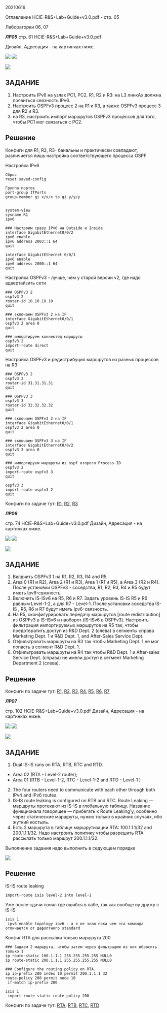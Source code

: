 20210616

Оглавление HCIE-R&S+Lab+Guide+v3.0.pdf - стр. 05

Лабораторки 06, 07

___ЛР05___
стр. 61 HCIE-R&S+Lab+Guide+v3.0.pdf

Дизайн, Адресация - на картинках ниже.

![](pictures/01.jpg)
![](pictures/02.jpg)

![](pictures/03.jpg)

## ЗАДАНИЕ ##
1. Настроить IPv6 на узлах PC1, PC2, R1, R2 и R3: на L3 линкАх должна появиться связность IPv6. 
2. Настроить OSPFv3 процесс 2 на R1 и R3, а также OSPFv3 процесс 3 для R2 и R3. 
3. на R3, настроить импорт маршрутов OSPFv3 процессов для того, чтобы PC1 мог связаться с PC2. 

## Решение ##

Конфиги для R1, R2, R3- банальны и практически совпадают, различиется лишь настройка соответствующего процесса OSPF

Настройка IPv6

```
Сброс
reset saved-config

Группа портов
port-group ITPorts
group-member gi x/x/x to gi y/y/y


system-view 
sysname R1
ipv6
 
### Настроим сразу IPv6 на Outside и Inside
interface GigabitEthernet0/0/2
ipv6 enable
ipv6 address 2003::1 64
quit

interface GigabitEthernet 0/0/1
ipv6 enable
ipv6 address 2000::1 64 
quit
```

Настройка OSPFv3 - лучше, чем у старой версии v2, где надо адвертайзить сети

```
### OSPFv3 2
ospfv3 2
router-id 10.10.10.10
quit

### включаем OSPFv3 2 на IF
interface GigabitEthernet0/0/1
ospfv3 2 area 0
quit

### импортируем коннектед маршруты
ospfv3 2
import-route direct
quit
```

Настройка OSPFv3 и редистрибуция маршрутов из разных процессов на R3
```
### OSPFv3 2
ospfv3 2
router-id 31.31.31.31
quit

### OSPFv3 3
ospfv3 3
router-id 32.32.32.32
quit

### включаем OSPFv3 2 на IF
interface GigabitEthernet0/0/1
ospfv3 2 area 0
quit

### включаем OSPFv3 3 на IF
interface GigabitEthernet0/0/2
ospfv3 3 area 0
quit

### импортируем маршруты из ospf второго Process-ID
ospfv3 2
import-route ospfv3 3
quit

ospfv3 3
import-route ospfv3 2
quit
```
Конфиги по задаче тут: [R1](config/L5/R1.txt), [R2](config/L5/R2.txt), [R3](config/L5/R3.txt)



___ЛР06___

стр. 74 HCIE-R&S+Lab+Guide+v3.0.pdf
Дизайн, Адресация - на картинках ниже.

![](pictures/04.jpg)
![](pictures/06.jpg)

![](pictures/05.jpg)


## ЗАДАНИЕ ##
1. Вклдчить OSPFv3 1 на R1, R2, R3, R4 and R5. 
2. Area 0 (R1 и R2), Area 2 (R1 и R3), Area 1 (R1 и R5), а  Area 3 (R2 и R4). После установки OSPFv3 - соседства,  R1, R2, R3, R4 и R5 будут иметь Ipv6-связность. 
3. Включить IS-ISv6 на R5, R6 и R7. Задать уровень IS-IS R5 и R6 равным Level-1-2, а для R7 - Level-1. После установки соседства IS-IS , R5, R6 и R7 будут иметь Ipv6-связность. 
4. На R5, сконфигурировать передачу маршрутов [route redistribution] из OSPFv3 в IS-ISv6 и наоборот (IS-ISv6 в  OSPFv3). Настроить фильтрация импортируемых маршрутов на R5 так, чтобы предотвратить доступ из R&D Dept. 2 (слева) в сегменты справа  Marketing Dept. 1 и R&D Dept. 1, and After-Sales Service Dept. 
5. Отфильтровать маршруты на R3 так чтобы Marketing Dept. 1 не мог попасть в сегмент R&D Dept. 1. 
6. Отфильтровать маршруты на R4 так чтобы R&D Dept. 1 и  After-sales Service Dept. (справа) не имели доступ в сегмент  Marketing Department 2 (слева).

## Решение ##

Конфиги по задаче тут: 
[R1](config/L6/R1.txt), [R2](config/L6/R2.txt), [R3](config/L6/R3.txt), [R4](config/L6/R4.txt), [R5](config/L6/R5.txt), [R6](config/L6/R6.txt), [R7](config/L6/R7.txt)


___ЛР07___

стр. 102 HCIE-R&S+Lab+Guide+v3.0.pdf
Дизайн, Адресация - на картинках ниже.

![](pictures/07.jpg)
![](pictures/08.jpg)

![](pictures/09.jpg)

## ЗАДАНИЕ ##
1. Dual IS-IS runs on RTA, RTB, RTC and RTD. 
- Area 02 (RTA - Level-2 router);
- Area 01 (RTB - Level-1-2, RTC - Level-1-2 and RTD - Level-1 )
2. The four routers need to communicate with each other through both IPv4 and IPv6 routes. 
3. IS-IS route leaking is configured on RTB and RTC. Route Leaking — маршруты протекают из IS-IS в глобальную таблицу. Название функционала говорящее — прибегать к Route Leaking'у, особенно через статические маршруты, нужно только в крайних случаях, ибо жуткий костыль.
4. Есть 2 маршрута в таблице маршрутизации RTA: 100.1.1.1/32 and 200.1.1.1/32. Надо настроить политику чтобы разрешить RTA рассылать только маршрут 200.1.1.1/32.

Выполнение задания надо выполнить в седующем порядке

![](pictures/10.jpg)

## Решение ##

IS-IS route leaking 
```
import-route isis level-2 into level-1
```

Уже после сдачи понял где ошибся в лабе, так как вообще ну дружу с IS-IS
```
isis 1
 ipv6 enable topology ipv6 - а я не знаю пока чем эта команда отличается от дефолтного standard
```
Конфиг RTA для рассылки только маршрута 200
```
### Задаем 2 маршрута, чтобы затем через фильтрацию из них вбросить только 1 
ip route-static 100.1.1.1 255.255.255.255 NULL0 
ip route-static 200.1.1.1 255.255.255.255 NULL0 

### Configure the routing policy on RTA.
ip ip-prefix 200 index 10 permit 200.1.1.1 32 
route-policy 200 permit node 10 
 if-match ip-prefix 200 

isis 1 
 import-route static route-policy 200 
```

Конфиги по задаче тут: [RTA](config/L7/RTA.txt), [RTB](config/L7/RTB.txt), [RTC](config/L7/RTC.txt), [RTD](config/L7/RTD.txt)

